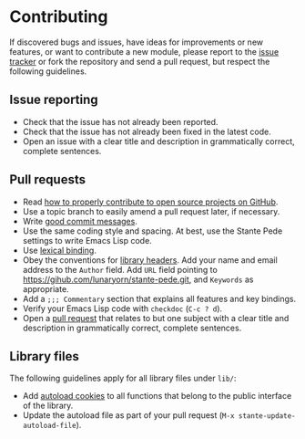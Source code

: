 Contributing
============

If discovered bugs and issues, have ideas for improvements or new features, or
want to contribute a new module, please report to the [issue tracker][1] or fork
the repository and send a pull request, but respect the following guidelines.

Issue reporting
---------------

* Check that the issue has not already been reported.
* Check that the issue has not already been fixed in the latest code.
* Open an issue with a clear title and description in grammatically correct,
  complete sentences.

Pull requests
-------------

* Read [how to properly contribute to open source projects on GitHub][2].
* Use a topic branch to easily amend a pull request later, if necessary.
* Write [good commit messages][3].
* Use the same coding style and spacing.  At best, use the Stante Pede settings
  to write Emacs Lisp code.
* Use [lexical binding][4].
* Obey the conventions for [library headers][5].  Add your name and email
  address to the ``Author`` field.  Add ``URL`` field pointing to
  https://gihub.com/lunaryorn/stante-pede.git, and ``Keywords`` as appropriate.
* Add a `;;; Commentary` section that explains all features and key bindings.
* Verify your Emacs Lisp code with `checkdoc` (`C-c ? d`).
* Open a [pull request][6] that relates to but one subject with a clear title
  and description in grammatically correct, complete sentences.

Library files
-------------

The following guidelines apply for all library files under `lib/`:

* Add [autoload cookies][7] to all functions that belong to the public interface
  of the library.
* Update the autoload file as part of your pull request (`M-x
  stante-update-autoload-file`).


[1]: https://github.com/lunaryorn/stante-pede/issues
[2]: http://gun.io/blog/how-to-github-fork-branch-and-pull-request
[3]: http://tbaggery.com/2008/04/19/a-note-about-git-commit-messages.html
[4]: http://www.gnu.org/software/emacs/manual/html_node/elisp/Lexical-Binding.html
[5]: http://www.gnu.org/software/emacs/manual/html_node/elisp/Library-Headers.html
[6]: https://help.github.com/articles/using-pull-requests
[7]: http://www.gnu.org/software/emacs/manual/html_node/elisp/Autoload.html
